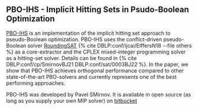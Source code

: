 ## PBO-IHS - Implicit Hitting Sets in Psudo-Boolean Optimization

[PBO-IHS](https://bitbucket.org/coreo-group/pbo-ihs-solver/) is an implementation
of the implicit hitting set approach to pseudo-Boolean optimization. PBO-IHS
uses the conflict-driven pseudo-Boolean solver [RoundingSAT](https://gitlab.com/MIAOresearch/software/roundingsat) {% cite DBLP:conf/ijcai/ElffersN18 --file others %} as a core-extractor and the CPLEX mixed-integer programming solver as a hitting-set solver. Details can be found in {% cite DBLP:conf/cp/SmirnovBJ21 DBLP:conf/sat/0003BJ22 %}. In the paper, we show that PBO-IHS achieves orthogonal performance compared to other state-of-the-art PBO-solvers and currently represents one of the best performing approaches.

PBO-IHS was developed by Pavel SMirnov. It is available in open source (as long as you supply your own MIP solver) on [bitbucket](https://bitbucket.org/coreo-group/pbo-ihs-solver/)
